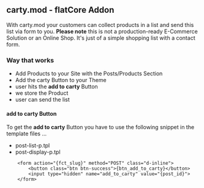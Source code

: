 ## carty.mod - flatCore Addon

With carty.mod your customers can collect products in a list and send this list via form to you. __Please note__ this is not a production-ready E-Commerce Solution or an Online Shop. It's just of a simple shopping list with a contact form.

### Way that works

* Add Products to your Site with the Posts/Products Section
* Add the carty Button to your Theme
* user hits the __add to carty__ Button
* we store the Product
* user can send the list

#### add to carty Button

To get the __add to carty__ Button you have to use the following snippet in the template files ...

* post-list-p.tpl
* post-display-p.tpl

```
	<form action="{fct_slug}" method="POST" class="d-inline">
		<button class="btn btn-success">{btn_add_to_carty}</button>
		<input type="hidden" name="add_to_carty" value="{post_id}">
	</form>
```
